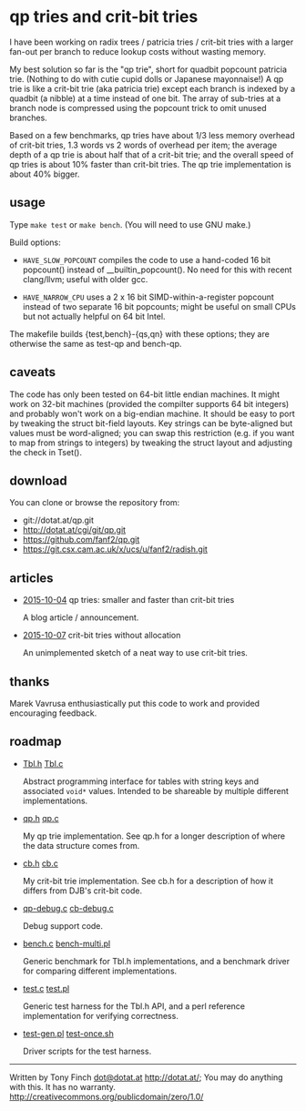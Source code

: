 qp tries and crit-bit tries
===========================

I have been working on radix trees / patricia tries / crit-bit tries
with a larger fan-out per branch to reduce lookup costs without
wasting memory.

My best solution so far is the "qp trie", short for quadbit popcount
patricia trie. (Nothing to do with cutie cupid dolls or Japanese
mayonnaise!) A qp trie is like a crit-bit trie (aka patricia trie)
except each branch is indexed by a quadbit (a nibble) at a time
instead of one bit. The array of sub-tries at a branch node is
compressed using the popcount trick to omit unused branches.

Based on a few benchmarks, qp tries have about 1/3 less memory
overhead of crit-bit tries, 1.3 words vs 2 words of overhead per item;
the average depth of a qp trie is about half that of a crit-bit trie;
and the overall speed of qp tries is about 10% faster than crit-bit
tries. The qp trie implementation is about 40% bigger.


usage
-----

Type `make test` or `make bench`. (You will need to use GNU make.)

Build options:

* `HAVE_SLOW_POPCOUNT`
	compiles the code to use a hand-coded 16 bit popcount()
	instead of __builtin_popcount(). No need for this with
	recent clang/llvm; useful with older gcc.

* `HAVE_NARROW_CPU`
	uses a 2 x 16 bit SIMD-within-a-register popcount instead of
	two separate 16 bit popcounts; might be useful on small CPUs
	but not actually helpful on 64 bit Intel.

The makefile builds {test,bench}-{qs,qn} with these options; they are
otherwise the same as test-qp and bench-qp.


caveats
-------

The code has only been tested on 64-bit little endian machines. It
might work on 32-bit machines (provided the compilter supports 64 bit
integers) and probably won't work on a big-endian machine. It should
be easy to port by tweaking the struct bit-field layouts. Key strings
can be byte-aligned but values must be word-aligned; you can swap this
restriction (e.g. if you want to map from strings to integers) by
tweaking the struct layout and adjusting the check in Tset().


download
--------

You can clone or browse the repository from:

* git://dotat.at/qp.git
* <http://dotat.at/cgi/git/qp.git>
* <https://github.com/fanf2/qp.git>
* <https://git.csx.cam.ac.uk/x/ucs/u/fanf2/radish.git>


articles
--------

* [2015-10-04](https://github.com/fanf2/qp/blob/master/blog-2015-10-04.md)
	qp tries: smaller and faster than crit-bit tries

	A blog article / announcement.

* [2015-10-07](https://github.com/fanf2/qp/blob/master/blog-2015-10-07.md)
	crit-bit tries without allocation

	An unimplemented sketch of a neat way to use crit-bit tries.


thanks
------

Marek Vavrusa enthusiastically put this code to work and provided
encouraging feedback.


roadmap
-------

* [Tbl.h][] [Tbl.c][]

	Abstract programming interface for tables with string keys and
	associated `void*` values. Intended to be shareable by multiple
	different implementations.

* [qp.h][] [qp.c][]

	My qp trie implementation. See qp.h for a longer description
	of where the data structure comes from.

* [cb.h][] [cb.c][]

	My crit-bit trie implementation. See cb.h for a description of
	how it differs from DJB's crit-bit code.

* [qp-debug.c][] [cb-debug.c][]

	Debug support code.

* [bench.c][] [bench-multi.pl][]

	Generic benchmark for Tbl.h implementations, and a benchmark
	driver for comparing different implementations.

* [test.c][] [test.pl][]

	Generic test harness for the Tbl.h API, and a perl reference
	implementation for verifying correctness.

* [test-gen.pl][] [test-once.sh][]

	Driver scripts for the test harness.


[Tbl.c]:          https://github.com/fanf2/qp/blob/HEAD/Tbl.c
[Tbl.h]:          https://github.com/fanf2/qp/blob/HEAD/Tbl.h
[bench-multi.pl]: https://github.com/fanf2/qp/blob/HEAD/bench-multi.pl
[bench.c]:        https://github.com/fanf2/qp/blob/HEAD/bench.c
[cb-debug.c]:     https://github.com/fanf2/qp/blob/HEAD/cb-debug.c
[cb.c]:           https://github.com/fanf2/qp/blob/HEAD/cb.c
[cb.h]:           https://github.com/fanf2/qp/blob/HEAD/cb.h
[qp-debug.c]:     https://github.com/fanf2/qp/blob/HEAD/qp-debug.c
[qp.c]:           https://github.com/fanf2/qp/blob/HEAD/qp.c
[qp.h]:           https://github.com/fanf2/qp/blob/HEAD/qp.h
[test-gen.pl]:    https://github.com/fanf2/qp/blob/HEAD/test-gen.pl
[test-once.sh]:   https://github.com/fanf2/qp/blob/HEAD/test-once.sh
[test.c]:         https://github.com/fanf2/qp/blob/HEAD/test.c
[test.pl]:        https://github.com/fanf2/qp/blob/HEAD/test.pl

---------------------------------------------------------------------------

Written by Tony Finch <dot@dotat.at> <http://dotat.at/>;
You may do anything with this. It has no warranty.
<http://creativecommons.org/publicdomain/zero/1.0/>
